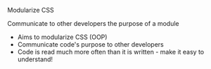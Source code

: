 Modularize CSS

Communicate to other developers the purpose of a module

<aside class="notes">
    <ul>
        <li>Aims to modularize CSS (OOP)</li>
        <li>Communicate code's purpose to other developers</li>
        <li>Code is read much more often than it is written - make it easy to understand!</li>
    </ul>
</aside>
